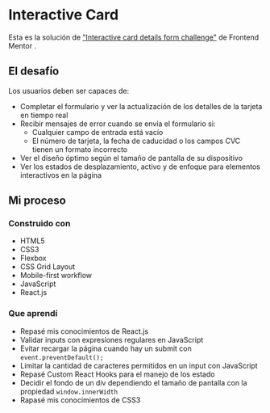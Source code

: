 # Interactive Card

Esta es la solución de ["Interactive card details form challenge"](https://www.frontendmentor.io/challenges/interactive-card-details-form-XpS8cKZDWw) de Frontend Mentor
.

## El desafío

Los usuarios deben ser capaces de:

- Completar el formulario y ver la actualización de los detalles de la tarjeta en tiempo real
- Recibir mensajes de error cuando se envía el formulario si:
  - Cualquier campo de entrada está vacío
  - El número de tarjeta, la fecha de caducidad o los campos CVC tienen un formato incorrecto
- Ver el diseño óptimo según el tamaño de pantalla de su dispositivo
- Ver los estados de desplazamiento, activo y de enfoque para elementos interactivos en la página

## Mi proceso

### Construido con
- HTML5
- CSS3
- Flexbox
- CSS Grid Layout
- Mobile-first workflow
- JavaScript
- React.js

### Que aprendí
- Repasé mis conocimientos de React.js
- Validar inputs con expresiones regulares en JavaScript
- Evitar recargar la página cuando hay un submit con ```event.preventDefault();```
- Limitar la cantidad de caracteres permitidos en un input con JavaScript
- Repasé Custom React Hooks para el manejo de los estado
- Decidir el fondo de un div dependiendo el tamaño de pantalla con la propiedad ```window.innerWidth```
- Rapasé mis conocimientos de CSS3
